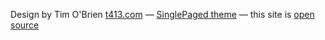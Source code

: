 

Design by Tim O'Brien [t413.com](http://t413.com/)
&mdash;
[SinglePaged theme](https://github.com/t413/SinglePaged)
&mdash;
this site is [open source](https://github.com/t413/SMS-Tools/tree/gh-pages/_posts)

